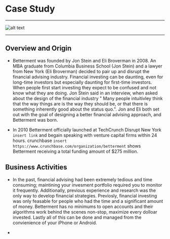 
# Case Study
***
![alt text](https://i2.wp.com/www.juststartinvesting.com/wp-content/uploads/2019/08/Is-Betterment-Worth-It-Feature.png?fit=1600%2C800&ssl=1)
***
## Overview and Origin

* Betterment was founded by Jon Stein and Eli Broverman in 2008. An MBA graduate from Columbia Business School (Jon Stein) and a lawyer from New York (Eli Broverman) decided to pair up and disrupt the financial advising industry. Financial investing can be daunting, even for long-time investors but especially daunting for first-time investors. When people first start investing they expect to be confused and not know what they are doing. Jon Stein said in an interview, when asked about the design of the financial industry " Many people intuitivley think that the way things are is the way they should be, or that there is something inherently good about the status quo.". Jon and Eli both set out with the goal of designing a better financial advising approach, and Betterment was born. 

* In 2010 Betterment officially launched at TechCrunch Disrupt New York ```insert link``` and begain speaking with venture capital firms within 24 hours. crunchbase ``` insert https://www.crunchbase.com/organization/betterment ``` shows Betterment receiving a total funding amount of $275 million.

## Business Activities

* In the past, financial advising had been extremely tedious and time consuming; maintining your invesment portfolio required you to monitor it frequently. Additionally, previous experience and research was the only way to develop financial strategies. Previosly, financial investing was only feasable for people who had the time and a significant amount of money. Betterment has no minimums to open accounts and their algorithms work behind the scenes non-stop, maximize every dolloar invested. Lastly all of this can be done and managed from the convienience of your iPhone or Android.

* 